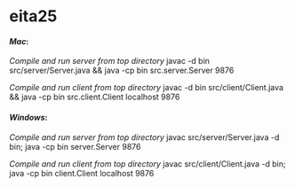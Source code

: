 # eita25

#### *Mac*:

*Compile and run server from top directory*
javac -d bin src/server/Server.java && java -cp bin src.server.Server 9876

*Compile and run client from top directory*
javac -d bin src/client/Client.java && java -cp bin src.client.Client localhost 9876


#### *Windows*:

*Compile and run server from top directory*
javac src/server/Server.java -d bin; java -cp bin server.Server 9876

*Compile and run client from top directory*
javac src/client/Client.java -d bin; java -cp bin client.Client localhost 9876